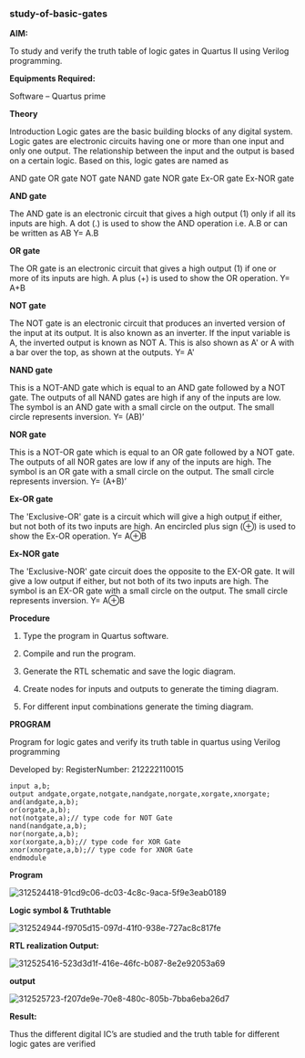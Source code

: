 ### study-of-basic-gates

**AIM:** 

To study and verify the truth table of logic gates in Quartus II using Verilog programming.

**Equipments Required:**

Software – Quartus prime 

**Theory**

Introduction Logic gates are the basic building blocks of any digital system. Logic gates are electronic circuits having one or more than one input and only one output. The relationship between the input and the output is based on a certain logic. Based on this, logic gates are named as

AND gate OR gate NOT gate NAND gate NOR gate Ex-OR gate Ex-NOR gate

**AND gate**

The AND gate is an electronic circuit that gives a high output (1) only if all its inputs are high. A dot (.) is used to show the AND operation i.e. A.B or can be written as AB
Y= A.B

**OR gate** 

The OR gate is an electronic circuit that gives a high output (1) if one or more of its inputs are high. A plus (+) is used to show the OR operation.
Y= A+B

**NOT gate**

The NOT gate is an electronic circuit that produces an inverted version of the input at its output. It is also known as an inverter. If the input variable is A, the inverted output is known as NOT A. This is also shown as A' or A with a bar over the top, as shown at the outputs.
Y= A'

**NAND gate**

This is a NOT-AND gate which is equal to an AND gate followed by a NOT gate. The outputs of all NAND gates are high if any of the inputs are low. The symbol is an AND gate with a small circle on the output. The small circle represents inversion.
Y= (AB)’

**NOR gate**

This is a NOT-OR gate which is equal to an OR gate followed by a NOT gate. The outputs of all NOR gates are low if any of the inputs are high. The symbol is an OR gate with a small circle on the output. The small circle represents inversion.
Y= (A+B)’

**Ex-OR gate**

The 'Exclusive-OR' gate is a circuit which will give a high output if either, but not both of its two inputs are high. An encircled plus sign (⊕) is used to show the Ex-OR operation.
Y= A⊕B

**Ex-NOR gate**

The 'Exclusive-NOR' gate circuit does the opposite to the EX-OR gate. It will give a low output if either, but not both of its two inputs are high. The symbol is an EX-OR gate with a small circle on the output. The small circle represents inversion.
Y= A⊕B

**Procedure** 

1.	Type the program in Quartus software.

2.	Compile and run the program.

3.	Generate the RTL schematic and save the logic diagram.

4.	Create nodes for inputs and outputs to generate the timing diagram.

5.	For different input combinations generate the timing diagram.


**PROGRAM**

Program for logic gates and verify its truth table in quartus using Verilog programming

 Developed by: RegisterNumber: 212222110015

```
input a,b;
output andgate,orgate,notgate,nandgate,norgate,xorgate,xnorgate;
and(andgate,a,b);
or(orgate,a,b);
not(notgate,a);// type code for NOT Gate
nand(nandgate,a,b);
nor(norgate,a,b);
xor(xorgate,a,b);// type code for XOR Gate
xnor(xnorgate,a,b);// type code for XNOR Gate
endmodule
```

 **Program**

 
![312524418-91cd9c06-dc03-4c8c-9aca-5f9e3eab0189](https://github.com/Kamali22004796/study-of-basic-gates/assets/120567837/a5860abc-3a17-4894-8e4a-b522e4f96ec7)

 
**Logic symbol & Truthtable**

![312524944-f9705d15-097d-41f0-938e-727ac8c817fe](https://github.com/Kamali22004796/study-of-basic-gates/assets/120567837/e941b2b7-fc98-4842-b21b-7a3f5f464654)


**RTL realization Output:** 


![312525416-523d3d1f-416e-46fc-b087-8e2e92053a69](https://github.com/Kamali22004796/study-of-basic-gates/assets/120567837/94fc9f18-ee8c-4eb0-8249-2b6c8531cb44)



**output**

![312525723-f207de9e-70e8-480c-805b-7bba6eba26d7](https://github.com/Kamali22004796/study-of-basic-gates/assets/120567837/84e9b0ed-986f-40ce-a52b-c20c3c010d82)



**Result:**

Thus the different digital IC’s are studied and the truth table for different logic gates are verified

